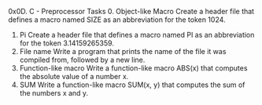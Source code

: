 0x0D. C - Preprocessor
Tasks
0. Object-like Macro
	Create a header file that defines a macro named SIZE as an abbreviation for the token 1024.
1. Pi
	Create a header file that defines a macro named PI as an abbreviation for the token 3.14159265359.
2. File name
	Write a program that prints the name of the file it was compiled from, followed by a new line.
3. Function-like macro
	Write a function-like macro ABS(x) that computes the absolute value of a number x.
4. SUM
	Write a function-like macro SUM(x, y) that computes the sum of the numbers x and y.

